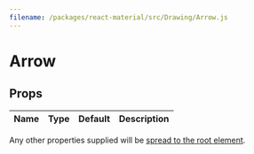 ```yaml
---
filename: /packages/react-material/src/Drawing/Arrow.js
---
```


<!--- This documentation is automatically generated, do not try to edit it. -->

# Arrow



## Props

| Name | Type | Default | Description |
|:-----|:-----|:--------|:------------|

Any other properties supplied will be [spread to the root element](/guides/api#spread).

